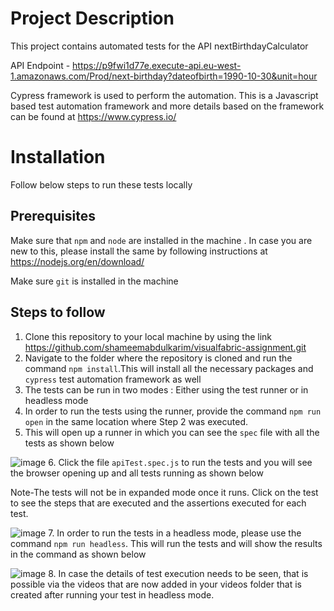 # Project Description

This project contains automated tests for the API  nextBirthdayCalculator

API Endpoint - https://p9fwi1d77e.execute-api.eu-west-1.amazonaws.com/Prod/next-birthday?dateofbirth=1990-10-30&unit=hour

Cypress framework is used to perform the automation. This is a Javascript based test automation framework and more details based on the framework can be found at https://www.cypress.io/

# Installation

Follow below steps to run these tests locally

## Prerequisites
Make sure that `npm` and `node` are installed in the machine . In case you are new to this, please install the same by following instructions at https://nodejs.org/en/download/

Make sure `git` is installed in the machine

## Steps to follow

1. Clone this repository to your local machine by using the link https://github.com/shameemabdulkarim/visualfabric-assignment.git
2. Navigate to the folder where the repository is cloned and run the command `npm install`.This will install all the necessary packages and  `cypress` test automation framework as well
3. The tests can be run in two modes : Either using the test runner or in headless mode
4. In order to run the tests using the runner, provide the command `npm run open` in the same location where Step 2 was executed.
5. This will open up a runner in which you can see the `spec` file with all the tests as shown below

![image](https://user-images.githubusercontent.com/43175331/126228105-fdfe8347-fac8-4006-b0b9-dda2178842f4.png)
6. Click the file `apiTest.spec.js` to run the tests and you will see the browser opening up and all tests running as shown below 
 
 Note-The tests will not be in expanded mode once it runs. Click on the test to see the steps that are executed and the assertions executed for each test.
    
![image](https://user-images.githubusercontent.com/43175331/126228259-acbf876f-c78e-4134-92dd-a1b9e2c089e1.png)
7. In order to run the tests in a headless mode, please use the command `npm run headless`. This will run the tests and will show the results in the command as shown below

![image](https://user-images.githubusercontent.com/43175331/126229207-de162236-e79a-4962-b955-df5eb272f81b.png)
8. In case the details of test execution needs to be seen, that is possible via the videos that are now added in your videos folder that is created after running your test in headless mode. 
